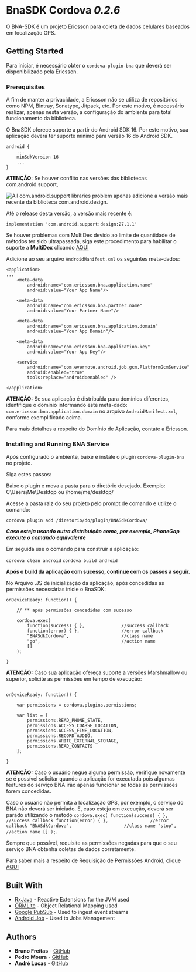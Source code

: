 
# BnaSDK Cordova *0.2.6*

O BNA-SDK é um projeto Ericsson para coleta de dados celulares baseados em localização GPS.

## Getting Started

Para iniciar, é necessário obter o `cordova-plugin-bna` que deverá ser disponibilizado pela Ericsson.

### Prerequisites

A fim de manter a privacidade, a Ericsson não se utiliza de repositórios como NPM, Bintray, Sonatype, Jitpack, etc.
Por este motivo, é necessário realizar, apenas nesta versão, a configuração do ambiente para total funcionamento
da biblioteca.

O BnaSDK oferece suporte a partir do Android SDK 16.
Por este motivo, sua aplicação deverá ter suporte mínimo para versão 16 do Android SDK.

```
android {
	...
    minSdkVersion 16
    ...
}
```

**ATENÇÃO:**
Se houver conflito nas versões das bibliotecas com.android.support, 

![All com.android.support libraries problem](https://cdn-images-1.medium.com/max/1000/1*vx7iP2SD6IlTrAoCJCr3oQ.png)
apenas adicione a versão mais recente da biblioteca com.android.design.

Até o release desta versão, a versão mais recente é:

```
implementation 'com.android.support:design:27.1.1'
```

Se houver problemas com MultiDex devido ao limite de quantidade de métodos ter sido ultrapassada, siga este procedimento para habilitar o suporte a **MultiDex** clicando [AQUI](https://developer.android.com/studio/build/multidex.html)

Adicione ao seu arquivo `AndroidManifest.xml` os seguintes meta-dados:

```
<application>
...
    <meta-data
        android:name="com.ericsson.bna.application.name"
        android:value="Your App Name"/>

    <meta-data
        android:name="com.ericsson.bna.partner.name"
        android:value="Your Partner Name"/>
    
    <meta-data
        android:name="com.ericsson.bna.application.domain"
        android:value="Your App Domain"/>
    
    <meta-data
        android:name="com.ericsson.bna.application.key"
        android:value="Your App Key"/>

    <service
        android:name="com.evernote.android.job.gcm.PlatformGcmService"
        android:enabled="true"
        tools:replace="android:enabled" />

</application>
```



**ATENÇÃO:**
Se sua aplicação  é distribuída para domínios diferentes, identifique o domínio informando este meta-dado: `com.ericsson.bna.application.domain` no arquivo `AndroidManifest.xml`, conforme exemplificado acima.

Para mais detalhes a respeito do Domínio de Aplicação, contate a Ericsson.

### Installing and Running BNA Service

Após configurado o ambiente, baixe e instale o plugin `cordova-plugin-bna` no projeto.

Siga estes passos:

Baixe o plugin e mova a pasta para o diretório desejado.
Exemplo: C\Users\Me\Desktop ou /home/me/desktop/

Acesse a pasta raiz do seu projeto pelo prompt de comando e utilize o comando:

`cordova plugin add /diretorio/do/plugin/BNASdkCordova/`

***Caso esteja usando outra distribuição como, por exemplo, PhoneGap execute o comando equivalente***

Em seguida use o comando para construir a aplicação:

`cordova clean android`
`cordova build android`

**Após o build da aplicação com sucesso, continue com os passos a seguir.**

No Arquivo .JS de inicialização da aplicação, após concedidas as permissões necessárias inicie o BnaSDK:

```
onDeviceReady: function() {

    // ** após permissões concedidas com sucesso

    cordova.exec(
        function(success) { },              //success callback
        function(error) { },                //error callback
        "BNASdkCordova",                    //class name
        "go",                               //action name
        []
    );

}
```

**ATENÇÃO:**
Caso sua aplicação ofereça suporte a versões Marshmallow ou superior, solicite as permissões em tempo de execução:

```

onDeviceReady: function() {

    var permissions = cordova.plugins.permissions;

    var list = [
        permissions.READ_PHONE_STATE,
        permissions.ACCESS_COARSE_LOCATION,
        permissions.ACCESS_FINE_LOCATION,
        permissions.RECORD_AUDIO,
        permissions.WRITE_EXTERNAL_STORAGE,
        permissions.READ_CONTACTS
    ];

}

```

**ATENÇÃO:**
Caso o usuário negue alguma permissão, verifique novamente se é possível solicitar quando a aplicação for executada pois algumas features do serviço BNA irão apenas funcionar se todas as permissões forem concedidas.

Caso o usuário não permita a localização GPS, por exemplo, o serviço do BNA não deverá ser iniciado. E, caso esteja em execução, deverá ser parado utilizando o método
 `
 cordova.exec(
        function(success) { },              //success callback
        function(error) { },                //error callback
        "BNASdkCordova",                    //class name
        "stop",                             //action name
        []
    );
`.

Sempre que possível, requisite as permissões negadas para que o seu serviço BNA obtenha coletas de dados corretamente.

Para saber mais a respeito de Requisição de Permissões Android, clique [AQUI](https://developer.android.com/training/permissions/requesting.html)

## Built With

* [RxJava](https://github.com/ReactiveX/RxJava) - Reactive Extensions for the JVM used
* [ORMLite](http://ormlite.com/) - Object Relational Mapping used
* [Google PubSub](https://cloud.google.com/pubsub/) - Used to ingest event streams
* [Android Job](https://github.com/evernote/android-job) - Used to Jobs Management

## Authors

* **Bruno Freitas** - [GitHub](http://brfreitas.github.io/)
* **Pedro Moura** - [GitHub](https://github.com/pedrodimoura)
* **André Lucas**  - [GitHub](https://github.com/andrelucasti)
